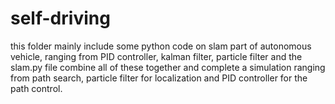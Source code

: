 # self-driving
this folder mainly include some python code on slam part of autonomous vehicle, ranging from PID controller, kalman filter, particle filter
and the slam.py file combine all of these together and complete a simulation ranging from path search, particle filter for localization
and PID controller for the path control.
